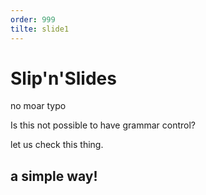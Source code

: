 ```yaml
---
order: 999
tilte: slide1
---
```

# Slip'n'Slides

no moar typo

Is this not possible to have grammar control?

let us check this thing.

## a simple way!

